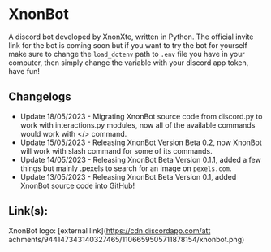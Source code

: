 # XnonBot

A discord bot developed by XnonXte, written in Python. The official invite link for the bot is coming soon but if you want to try the bot for yourself make sure to change the `load_dotenv` path to `.env` file you have in your computer, then simply change the variable with your discord app token, have fun!

## Changelogs

- Update 18/05/2023 - Migrating XnonBot source code from discord.py to work with interactions.py modules, now all of the available commands would work with </> command.
- Update 15/05/2023 - Releasing XnonBot Version Beta 0.2, now XnonBot will work with slash command for some of its commands.
- Update 14/05/2023 - Releasing XnonBot Beta Version 0.1.1, added a few things but mainly .pexels to search for an image on `pexels.com`.
- Update 13/05/2023 - Releasing XnonBot Beta Version 0.1, added XnonBot source code into GitHub!

## Link(s):

XnonBot logo: [external link](https://cdn.discordapp.com/att achments/944147343140327465/1106659505711878154/xnonbot.png)
